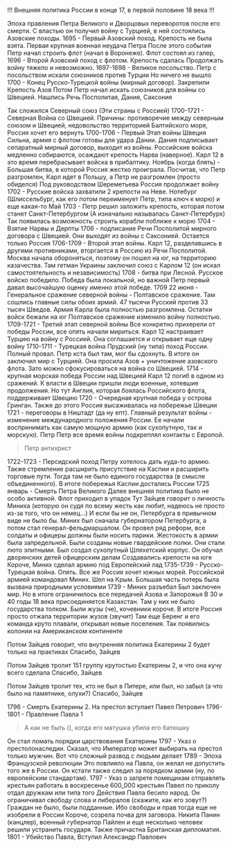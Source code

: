 !!! Внешняя политика России в конце 17, в первой половине 18 века !!!

Эпоха правления Петра Великого и Дворцовых переворотов после его смерти. 
	С властью он получил войну с Турцией, в ней состоялись Азовские походы. 
1695 - Первый Азовский поход. Крепость не была взята. Первая крупная военная неудача Петра 
	После этого события Петр начал строить флот (начал в Воронеже). Флот состоял из галер, 
1696 - Второй Азовский поход с флотом. Крепость сдалась 
	Продолжать войну тяжело и невозможно.
1697-1698 - Великое посольство. Петр с посольством искали союзников против Турции
	Но ничего не вышло
1700 - Конец Русско-Турецкой войны (мирный договор). Закрепили Крепость Азов
	Потом Петр начал искать союзников для войны со Швецией. Нашлись
	Речь Посполитая, Дания, Саксония 

Так сложился Северный союз (Эти страны с Россией)
1700-1721 - Северная Война со Швецией. Причины: противоречие между северным союзом и Швецией, недовольство территорией Балтийского моря, Россия хочет его вернуть 
1700-1706 - Первый Этап войны
	Швеция Сильна, армия с флотом готовы для удара Дании. Дания подписывает сепаратный мирный договор, выходит из войны. 
	Российские войска медленно собираются, осаждают крепость Нарва (наверное). Карл 12 в это время перебрасывает войска в прибалтику. 
Ноябрь (когда блять) - Большая битва, в которой Россия жестко проиграла. 
	Посчитав, что Петр разгромлен, Карл идет в Польшу, а Петр не разгромлен (просто обиделся)
	Под руководством Шереметьева Россия продолжает войну 
1702 - Русские войска захватили 2 крепости на Неве. Нотебург (Шлиссельбург, как его потом переименует Петр, типа ключ к морю) и еще какая-то 
Май 1703 - Петр решил заложить крепость, которая потом станет Санкт-Петербургом (А изначально называлась Санкт-Петербурх)
	Так появилась возможность строить корабли поближе к морю
1704 - Взятие Нарвы и Дерпты 
1706 - подписание Речи Посполитой мирного договора с Швецией. Они выходят из войны с Саксонией. Остается только Россия 
1706-1709 - Второй этап войны. 
	Карл 12, разделавшись в другими противниками, вторгается в Россию из Речи Посполитой. Москва начала обороняться, поэтому он пошел на юг, на территорию казачества. Там гетман Украины заключил союз с Карлом 12 (он искал самостоятельность и независимость) 
1708 - битва при Лесной. Русское войско победило. Победа была локальной, но важной
	Петр первый давал высочайшую оценку именно этой победе. 
1709 22 июня - Генеральное сражение северной войны - Полтавское сражение. Там сошлись главные силы обоих армий. 47 тысячи Русский против 33 тысяч Шведов. Армия Карла была полностью разгромлена. Остатки войск бежали на юг
	Полтавское сражение изменило войну полностью. 
1709-1721 - Третий этап северной войны 
	Все конкретно прихерели от победы России, все опять начали мириться. Карл 12 настраивает Турцию на войну с Россией. Она соглашается и открывает еще одну войну
1710-1711 - Турецкая война
	Прудский (ну типа) поход России. Полный провал. Петр кста был там, мог бы сдохнуть. В итоге он заключил мир с Турцией. Она просила Азов + уничтожение азовского флота. Зато можно сфокусироваться на война со Швецией. 
1714 - крупная морская победа России над Швецией
	Карл 12 погиб в одном из сражений. К власти в Швеции пришли люди военные, хотевшие продолжения. Но тут Англия, которая боялась Российского флота, поддерживает Швецию 
1720 - Очередная крупная победа у острова Гринган. Также до этого Россия высаживалась на побережье Швеции 
1721 - переговоры в Ништадт (да ну епт). 
	Главный результат войны - изменение международного положения России. Ее начали воспринимать как самую мощную армию (как сухопутную, так и морскую). Петр 
	Петр все время войны подкреплял контакты с Европой. 
> Петр антихрист

1722-1723 - Персидский поход
	Петру хотелось дать куда-то армию. Также стремление расширить присутствие на Каспии и расширить торговые пути. Тогда там не было единого государства (в смысле объединенного). В итоге побережья Каспии достались России
1725 январь - Смерть Петра Великого
	Далее внешняя политика было не особо активной. Флот приходил в упадок 
	Тут Зайцев говорит о личность Миниха (которую он судя по всему жесть как любит, надеюсь не просто из-за того, что он немец...)
	И если бы не он, Петербурга в привычном виде не было бы. Миних был сначала губернатором Петербурга, а потом стал генерал-фельдмаршалом. Он провел ряд реформ, все солдаты и офицеры должны были носить парики. Жестокость в армии была запредельной. Были созданы новые гвардейские полки. Они стали люто элитными. 
	Был создал сухопутный Шляхетский корпус. Он обучал дворянских детей офицерским делам
	Создавались крепости на юге
	Короче, Миних сделал армию под Европейский лад
1735-1739 - Русско-Турецкая война. Опять. Все же Россия хочет южных морей. 
	Российской армией командовал Миних. Шел на Крым. Большая часть потерь была вызвана природными условиями
1739 - Миних разъебал 
	Был заключен мир. Но в итоге ограничилось все передачей Азова и Запорожья 
	В 30 и 40 годы 18 века присоединяется Казахстан. Там у них не было государства толком. Были жузы (че), кочевники короче. В итоге Россия просто отжала территории жузов (звучит) 
	Там еще Беренг и его команда круто плавали, открывал новые поселения. Так появились колонии на Американском континенте 

Потом Зайцев говорит, что внутренняя политика Екатерины 2 будет только на практиках
Спасибо, Зайцев

Потом Зайцев тролит 151 группу крутостью Екатерины 2, и что она кучу всего сделала
Спасибо, Зайцев

Потом Зайцев тролит тех, кто не был в Питере, или был, но забыл (а что было на памятнике, олухи?)
Спасибо, Зайцев

1796 - Смерть Екатерины 2. На престол вступает Павел Петрович
1796-1801 - Правление Павла 1 
> А как не быть (), когда его матушка убила его батюшку

Он стал ломать порядки царствования Екатерины 
1797 - Указ о престолонаследии. Сказал, что Император может выбирать на престол только мужчин. Вот что сложный развод с людьми делает
1789 - Эпоха Французской революции
	Это повлияло на Павла, он желал не допустить того же в России. Он кстати также следил за порядком армии (ну, по европейским стандартам). 
1797 - Указ о запрете помещикам отправлять крестьян работать в воскресенье
	600_000 крестьян Павел по приколу отдал дружкам или типа того
	Действия Павла бесило народ. Он ограничивал свободу слова и либералов (скажите, как его зовут?)
	Граждан не было, были подданные. Ибо свободы и прав тогда еще не изобрели в России
	Короче, созрела почва для заговора. Никита Панин (канцлер), военный губернатор Пайлен и еще несколько человек решили устранить государя. Также причастна Британская дипломатия. 
1801 - Убийство Павла, Вступил Александр Павлович